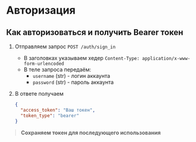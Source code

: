 # Авторизация

## Как авторизоваться и получить Bearer токен

1. Отправляем запрос `POST /auth/sign_in`

    - В заголовках указываем хедер `Content-Type: application/x-www-form-urlencoded`
    - В теле запроса передаём:
        - `username` (str) - логин аккаунта
        - `password` (str) - пароль аккаунта

2. В ответе получаем

   ```json
   {
     "access_token": "Ваш токен",
     "token_type": "bearer"
   }
   ```

> **Сохраняем токен для последующего использования**
